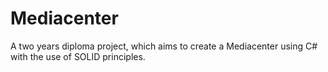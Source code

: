 # Mediacenter

A two years diploma project, which aims to create a Mediacenter using C# with the use of SOLID principles.